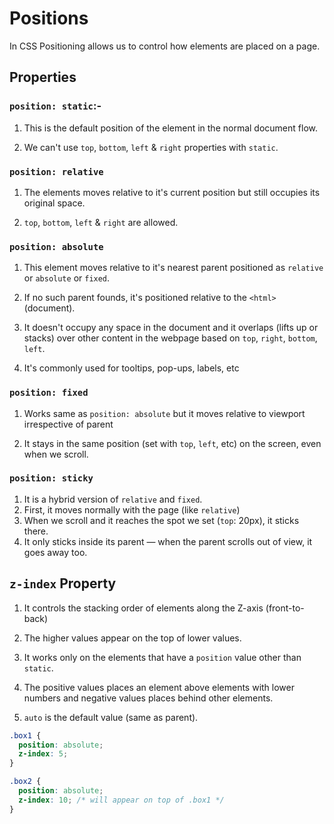 # Positions

In CSS Positioning allows us to control how elements are placed on a page.

## Properties

### `position: static`:-

1. This is the default position of the element in the normal document flow.

2. We can't use `top`, `bottom`, `left` & `right` properties with `static`.

### `position: relative`

1. The elements moves relative to it's current position but still occupies its original space.

2. `top`, `bottom`, `left` & `right` are allowed.

### `position: absolute`

1. This element moves relative to it's nearest parent positioned as `relative` or `absolute` or `fixed`.

2. If no such parent founds, it's positioned relative to the `<html>` (document).

3. It doesn't occupy any space in the document and it overlaps (lifts up or stacks) over other content in the webpage based on `top`, `right`, `bottom`, `left`.

4. It's commonly used for tooltips, pop-ups, labels, etc

### `position: fixed`

1. Works same as `position: absolute` but it moves relative to viewport irrespective of parent

2. It stays in the same position (set with `top`, `left`, etc) on the screen, even when we scroll.

### `position: sticky`

1. It is a hybrid version of `relative` and `fixed`.
2. First, it moves normally with the page (like `relative`)
3. When we scroll and it reaches the spot we set (`top`: 20px), it sticks there.
4. It only sticks inside its parent — when the parent scrolls out of view, it goes away too.

## `z-index` Property

1. It controls the stacking order of elements along the Z-axis (front-to-back)

2. The higher values appear on the top of lower values.

3. It works only on the elements that have a `position` value other than `static`.

4. The positive values places an element above elements with lower numbers and negative values places behind other elements.

5. `auto` is the default value (same as parent).

```CSS
.box1 {
  position: absolute;
  z-index: 5;
}

.box2 {
  position: absolute;
  z-index: 10; /* will appear on top of .box1 */
}
```